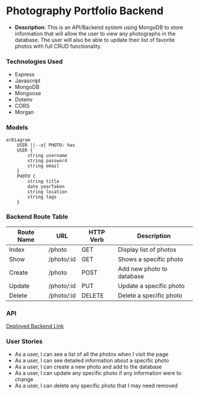 # Photography Portfolio Backend
- **Description**: This is an API/Backend system using MongoDB to store information that will allow the user to view any photographs in the database. The user will also be able to update their list of favorite photos with full CRUD functionality.

### Technologies Used
- Express
- Javascript
- MongoDB
- Mongoose
- Dotenv 
- CORS 
- Morgan

### Models
```mermaid
erDiagram
    USER ||--o{ PHOTO: has
    USER {
        string username
        string password
        string email
    }
    PHOTO {
        string title
        date yearTaken
        string location
        string tags
    }
```

### Backend Route Table
| Route Name |     URL    | HTTP Verb |        Description        |
|------------|------------|-----------|---------------------------|
|   Index    | /photo     |    GET    | Display list of photos    |
|   Show     | /photo/:id |    GET    | Shows a specific photo    |
|   Create   | /photo     |    POST   | Add new photo to database |
|   Update   | /photo/:id |    PUT    | Update a specific photo   |
|   Delete   | /photo/:id |   DELETE  | Delete a specific photo   |

### API
[Deployed Backend Link](https://photography-portfolio.herokuapp.com/)

### User Stories
- As a user, I can see a list of all the photos when I visit the page
- As a user, I can see detailed information about a specific photo
- As a user, I can create a new photo and add to the database
- As a user, I can update any specific photo if any information were to change
- As a user, I can delete any specific photo that I may need removed